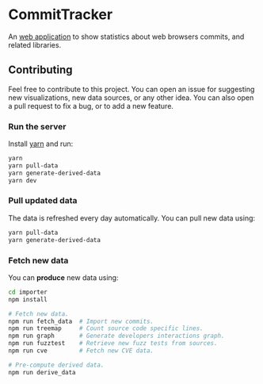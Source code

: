 # CommitTracker

An [web application](https://chrome-commit-tracker.arthursonzogni.com) to show
statistics about web browsers commits, and related libraries.

## Contributing

Feel free to contribute to this project. You can open an issue for suggesting
new visualizations, new data sources, or any other idea. You can also open a
pull request to fix a bug, or to add a new feature.

### Run the server

Install [yarn](https://yarnpkg.com/) and run:

```bash
yarn
yarn pull-data
yarn generate-derived-data
yarn dev
```

### Pull updated data

The data is refreshed every day automatically. You can pull new data using:
```bash
yarn pull-data
yarn generate-derived-data
```

### Fetch new data

You can **produce** new data using:
```bash
cd importer
npm install

# Fetch new data.
npm run fetch_data  # Import new commits.
npm run treemap     # Count source code specific lines.
npm run graph       # Generate developers interactions graph.
npm run fuzztest    # Retrieve new fuzz tests from sources.
npm run cve         # Fetch new CVE data.

# Pre-compute derived data.
npm run derive_data
```
